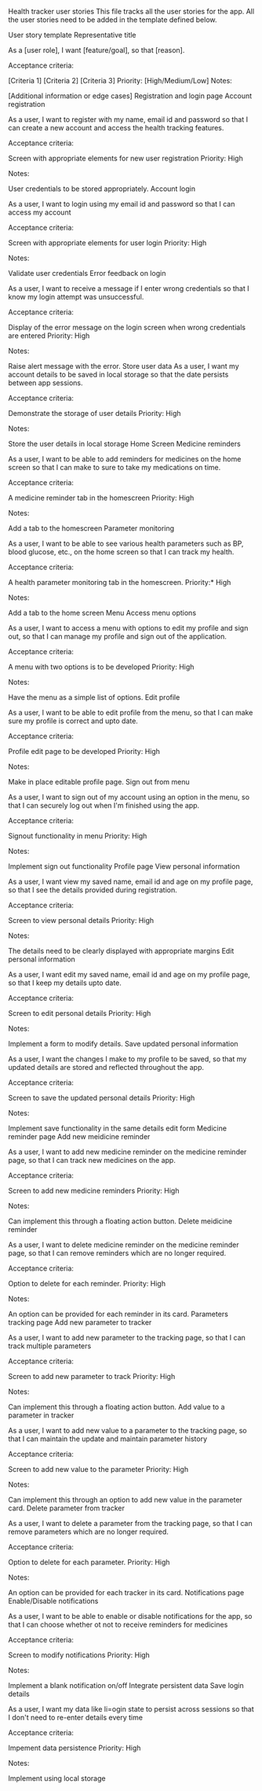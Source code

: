 Health tracker user stories
This file tracks all the user stories for the app. All the user stories need to be added in the template defined below.

User story template
Representative title

As a [user role], I want [feature/goal], so that [reason].

Acceptance criteria:

[Criteria 1]
[Criteria 2]
[Criteria 3]
Priority: [High/Medium/Low] Notes:

[Additional information or edge cases]
Registration and login page
Account registration

As a user, I want to register with my name, email id and password so that I can create a new account and access the health tracking features.

Acceptance criteria:

Screen with appropriate elements for new user registration
Priority: High

Notes:

User credentials to be stored appropriately.
Account login

As a user, I want to login using my email id and password so that I can access my account

Acceptance criteria:

Screen with appropriate elements for user login
Priority: High

Notes:

Validate user credentials
Error feedback on login

As a user, I want to receive a message if I enter wrong credentials so that I know my login attempt was unsuccessful.

Acceptance criteria:

Display of the error message on the login screen when wrong credentials are entered
Priority: High

Notes:

Raise alert message with the error.
Store user data As a user, I want my account details to be saved in local storage so that the date persists between app sessions.

Acceptance criteria:

Demonstrate the storage of user details
Priority: High

Notes:

Store the user details in local storage
Home Screen
Medicine reminders

As a user, I want to be able to add reminders for medicines on the home screen so that I can make to sure to take my medications on time.

Acceptance criteria:

A medicine reminder tab in the homescreen
Priority: High

Notes:

Add a tab to the homescreen
Parameter monitoring

As a user, I want to be able to see various health parameters such as BP, blood glucose, etc., on the home screen so that I can track my health.

Acceptance criteria:

A health parameter monitoring tab in the homescreen.
Priority:* High

Notes:

Add a tab to the home screen
Menu
Access menu options

As a user, I want to access a menu with options to edit my profile and sign out, so that I can manage my profile and sign out of the application.

Acceptance criteria:

A menu with two options is to be developed
Priority: High

Notes:

Have the menu as a simple list of options.
Edit profile

As a user, I want to be able to edit profile from the menu, so that I can make sure my profile is correct and upto date.

Acceptance criteria:

Profile edit page to be developed
Priority: High

Notes:

Make in place editable profile page.
Sign out from menu

As a user, I want to sign out of my account using an option in the menu, so that I can securely log out when I'm finished using the app.

Acceptance criteria:

Signout functionality in menu
Priority: High

Notes:

Implement sign out functionality
Profile page
View personal information

As a user, I want view my saved name, email id and age on my profile page, so that I see the details provided during registration.

Acceptance criteria:

Screen to view personal details
Priority: High

Notes:

The details need to be clearly displayed with appropriate margins
Edit personal information

As a user, I want edit my saved name, email id and age on my profile page, so that I keep my details upto date.

Acceptance criteria:

Screen to edit personal details
Priority: High

Notes:

Implement a form to modify details.
Save updated personal information

As a user, I want the changes I make to my profile to be saved, so that my updated details are stored and reflected throughout the app.

Acceptance criteria:

Screen to save the updated personal details
Priority: High

Notes:

Implement save functionality in the same details edit form
Medicine reminder page
Add new meidicine reminder

As a user, I want to add new medicine reminder on the medicine reminder page, so that I can track new medicines on the app.

Acceptance criteria:

Screen to add new medicine reminders
Priority: High

Notes:

Can implement this through a floating action button.
Delete meidicine reminder

As a user, I want to delete medicine reminder on the medicine reminder page, so that I can remove reminders which are no longer required.

Acceptance criteria:

Option to delete for each reminder.
Priority: High

Notes:

An option can be provided for each reminder in its card.
Parameters tracking page
Add new parameter to tracker

As a user, I want to add new parameter to the tracking page, so that I can track multiple parameters

Acceptance criteria:

Screen to add new parameter to track
Priority: High

Notes:

Can implement this through a floating action button.
Add value to a parameter in tracker

As a user, I want to add new value to a parameter to the tracking page, so that I can maintain the update and maintain parameter history

Acceptance criteria:

Screen to add new value to the parameter
Priority: High

Notes:

Can implement this through an option to add new value in the parameter card.
Delete parameter from tracker

As a user, I want to delete a parameter from the tracking page, so that I can remove parameters which are no longer required.

Acceptance criteria:

Option to delete for each parameter.
Priority: High

Notes:

An option can be provided for each tracker in its card.
Notifications page
Enable/Disable notifications

As a user, I want to be able to enable or disable notifications for the app, so that I can choose whether ot not to receive reminders for medicines

Acceptance criteria:

Screen to modify notifications
Priority: High

Notes:

Implement a blank notification on/off
Integrate persistent data
Save login details

As a user, I want my data like li=ogin state to persist across sessions so that I don't need to re-enter details every time

Acceptance criteria:

Impement data persistence
Priority: High

Notes:

Implement using local storage
